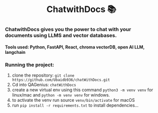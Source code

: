 <h1 align="center"> <p>ChatwithDocs 📚</p></h1>
<h3 align="left">
    <p align="left"> 
        ChatwithDocs gives you the power to chat with your documents using LLMS and vector databases. 
   </p>
</h3>


<h4 align="left">
    <p align="left"> 
        Tools used: Python, FastAPI, React, chroma vectorDB, open AI LLM, langchain
   </p>
</h3>



### Running the project:

1. clone the repository: `git clone https://github.com/Ubaidb936/chatWithDocs.git`
2. Cd into QAGenius:  `chatWithDocs`
3. create a new virtual env using this command `python3 -m venv venv` for linux/mac and `python -m venv venv` for windows.
4. to activate the venv run source `venv/bin/activate` for macOS
5. run `pip install -r requirements.txt` to install dependencies...
